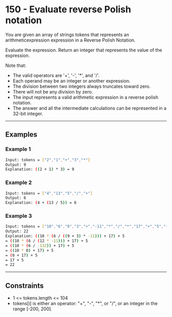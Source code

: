 # 150 - Evaluate reverse Polish notation

You are given an array of strings tokens that represents an arithmeticexpression
expression in a Reverse Polish Notation.

Evaluate the expression. Return an integer that represents the value of the expression.

Note that:

- The valid operators are '+', '-', '*', and '/'.
- Each operand may be an integer or another expression.
- The division between two integers always truncates toward zero.
- There will not be any division by zero.
- The input represents a valid arithmetic expression in a reverse polish notation.
- The answer and all the intermediate calculations can be represented in a 32-bit
integer.

---

## Examples

### Example 1

```sh
Input: tokens = ["2","1","+","3","*"]
Output: 9
Explanation: ((2 + 1) * 3) = 9
```

### Example 2

```sh
Input: tokens = ["4","13","5","/","+"]
Output: 6
Explanation: (4 + (13 / 5)) = 6
```

### Example 3

```sh
Input: tokens = ["10","6","9","3","+","-11","*","/","*","17","+","5","+"]
Output: 22
Explanation: ((10 * (6 / ((9 + 3) * -11))) + 17) + 5
= ((10 * (6 / (12 * -11))) + 17) + 5
= ((10 * (6 / -132)) + 17) + 5
= ((10 * 0) + 17) + 5
= (0 + 17) + 5
= 17 + 5
= 22
```

---

## Constraints

- 1 <= tokens.length <= 104
- tokens[i] is either an operator: "+", "-", "*", or "/", or an
integer in the range [-200, 200].
